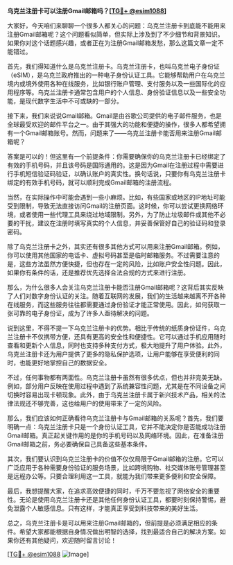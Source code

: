 **乌克兰注册卡可以注册Gmail邮箱吗？[[TG💪+ @esim1088](https://t.me/s/esim1088)]**

大家好，今天咱们来聊聊一个很多人都关心的问题：乌克兰注册卡到底能不能用来注册Gmail邮箱呢？这个问题看似简单，但实际上涉及到了不少细节和背景知识。如果你对这个话题感兴趣，或者正在为注册Gmail邮箱发愁，那么这篇文章一定不能错过。

首先，我们得知道什么是乌克兰注册卡。乌克兰注册卡，也叫乌克兰电子身份证（eSIM），是乌克兰政府推出的一种电子身份认证工具。它能够帮助用户在乌克兰境内或境外使用各种在线服务，比如银行账户管理、支付服务以及一些国际化的应用程序等。乌克兰注册卡通常包含用户的个人信息、身份验证信息以及一些安全功能，是现代数字生活中不可或缺的一部分。

接下来，我们来说说Gmail邮箱。Gmail是由谷歌公司提供的电子邮件服务，也是全球最受欢迎的邮件平台之一。由于其强大的功能和便捷的操作，很多人都希望拥有一个Gmail邮箱账号。然而，问题来了——乌克兰注册卡能否用来注册Gmail邮箱呢？

答案是可以的！但这里有一个前提条件：你需要确保你的乌克兰注册卡已经绑定了有效的手机号码，并且该号码是国际通用的。这是因为Gmail在注册过程中需要进行手机短信验证码验证，以确认账户的真实性。换句话说，只要你有乌克兰注册卡绑定的有效手机号码，就可以顺利完成Gmail邮箱的注册流程。

当然，在实际操作中可能会遇到一些小麻烦。比如，有些国家或地区的IP地址可能受到限制，导致无法直接访问Gmail的注册页面。这时候，你可以尝试更换网络环境，或者使用一些代理工具来绕过地域限制。另外，为了防止垃圾邮件或其他不必要的干扰，建议在注册时填写真实的个人信息，并妥善保管好自己的验证码和登录密码。

除了乌克兰注册卡之外，其实还有很多其他方式可以用来注册Gmail邮箱。例如，你可以使用其他国家的电话卡、虚拟号码甚至是临时邮箱服务。不过需要注意的是，这些方法虽然方便快捷，但也存在一定的风险，比如账户安全性问题。因此，如果你有条件的话，还是推荐优先选择合法合规的方式来进行注册。

那么，为什么很多人会关注乌克兰注册卡能否注册Gmail邮箱呢？这背后其实反映了人们对数字身份认证的关注。随着互联网的发展，我们的生活越来越离不开各种在线服务，而这些服务往往都需要通过身份验证才能正常使用。因此，如何获取一张可靠的电子身份证，成为了许多人亟待解决的问题。

说到这里，不得不提一下乌克兰注册卡的优势。相比于传统的纸质身份证件，乌克兰注册卡不仅携带方便，还具有更高的安全性和便捷性。它可以通过手机应用随时查看和更新个人信息，同时也支持多种支付方式，极大地提升了用户体验。此外，乌克兰注册卡还为用户提供了更多的隐私保护选项，让用户能够在享受便利的同时，也能更好地掌控自己的数据安全。

不过，任何事物都有两面性。乌克兰注册卡虽然有很多优点，但也并非完美无缺。例如，部分用户反映在使用过程中遇到了系统兼容性问题，尤其是在不同设备之间切换时容易出现卡顿现象。此外，由于乌克兰注册卡属于新兴技术产品，相关的法律法规还不够完善，这也给用户的使用带来了一定的风险。

那么，我们应该如何正确看待乌克兰注册卡与Gmail邮箱的关系呢？首先，我们要明确一点：乌克兰注册卡只是一个身份认证工具，它并不能决定你是否能成功注册Gmail邮箱。真正起关键作用的是你的手机号码以及网络环境。因此，在准备注册Gmail邮箱之前，务必要确保自己具备这些基本条件。

其次，我们要认识到乌克兰注册卡的价值不仅仅局限于Gmail邮箱的注册。它可以广泛应用于各种需要身份验证的服务场景，比如跨境购物、社交媒体账号管理甚至是远程办公等。只要合理利用这一工具，就能为我们带来更多便利和安全保障。

最后，我想提醒大家，在追求高效便捷的同时，千万不要忽视了网络安全的重要性。无论是使用乌克兰注册卡还是其他任何身份认证工具，都要时刻保持警惕，避免泄露个人敏感信息。只有这样，才能真正享受到科技带来的美好生活。

总之，乌克兰注册卡是可以用来注册Gmail邮箱的，但前提是必须满足相应的条件。希望大家都能根据自身情况做出明智的选择，找到最适合自己的解决方案。如果你还有其他疑问，欢迎随时留言讨论！

[[TG💪+ @esim1088](https://t.me/s/esim1088) ![Image](https://i.postimg.cc/4NQfJmqS/Snipaste-2025-05-13-00-14-12.png)]